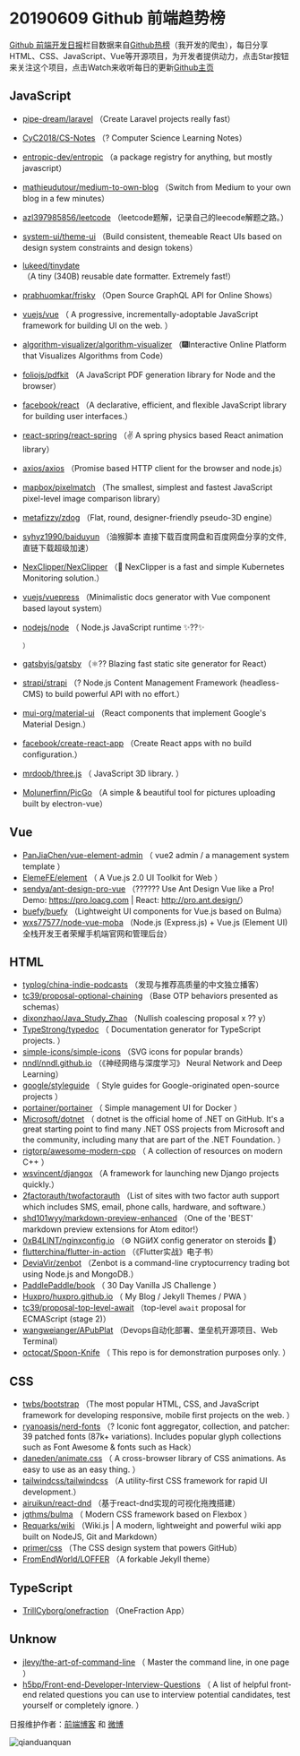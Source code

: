# 20190609 Github 前端趋势榜

[Github 前端开发日报](https://qdkfweb.cn/c/news)栏目数据来自[Github热榜](https://github.qdkfweb.cn/)（我开发的爬虫），每日分享HTML、CSS、JavaScript、Vue等开源项目，为开发者提供动力，点击Star按钮来关注这个项目，点击Watch来收听每日的更新[Github主页](https://github.com/kujian/githubTrending)
## JavaScript

* [pipe-dream/laravel](https://github.com/pipe-dream/laravel) （Create Laravel projects really fast）
* [CyC2018/CS-Notes](https://github.com/CyC2018/CS-Notes) （? Computer Science Learning Notes）
* [entropic-dev/entropic](https://github.com/entropic-dev/entropic) （a package registry for anything, but mostly javascript）
* [mathieudutour/medium-to-own-blog](https://github.com/mathieudutour/medium-to-own-blog) （Switch from Medium to your own blog in a few minutes）
* [azl397985856/leetcode](https://github.com/azl397985856/leetcode) （leetcode题解，记录自己的leecode解题之路。）
* [system-ui/theme-ui](https://github.com/system-ui/theme-ui) （Build consistent, themeable React UIs based on design system constraints and design tokens）
* [lukeed/tinydate](https://github.com/lukeed/tinydate) （A tiny (340B) reusable date formatter. Extremely fast!）
* [prabhuomkar/frisky](https://github.com/prabhuomkar/frisky) （Open Source GraphQL API for Online Shows）
* [vuejs/vue](https://github.com/vuejs/vue) （
        A progressive, incrementally-adoptable JavaScript framework for building UI on the web.
      ）
* [algorithm-visualizer/algorithm-visualizer](https://github.com/algorithm-visualizer/algorithm-visualizer) （&#x1f386;Interactive Online Platform that Visualizes Algorithms from Code）
* [foliojs/pdfkit](https://github.com/foliojs/pdfkit) （A JavaScript PDF generation library for Node and the browser）
* [facebook/react](https://github.com/facebook/react) （A declarative, efficient, and flexible JavaScript library for building user interfaces.）
* [react-spring/react-spring](https://github.com/react-spring/react-spring) （✌️ A spring physics based React animation library）
* [axios/axios](https://github.com/axios/axios) （Promise based HTTP client for the browser and node.js）
* [mapbox/pixelmatch](https://github.com/mapbox/pixelmatch) （The smallest, simplest and fastest JavaScript pixel-level image comparison library）
* [metafizzy/zdog](https://github.com/metafizzy/zdog) （Flat, round, designer-friendly pseudo-3D engine）
* [syhyz1990/baiduyun](https://github.com/syhyz1990/baiduyun) （油猴脚本 直接下载百度网盘和百度网盘分享的文件,直链下载超级加速）
* [NexClipper/NexClipper](https://github.com/NexClipper/NexClipper) （&#x1f433; NexClipper is a fast and simple Kubernetes Monitoring solution.）
* [vuejs/vuepress](https://github.com/vuejs/vuepress) （Minimalistic docs generator with Vue component based layout system）
* [nodejs/node](https://github.com/nodejs/node) （
        Node.js JavaScript runtime ✨??✨

      ）
* [gatsbyjs/gatsby](https://github.com/gatsbyjs/gatsby) （⚛️?? Blazing fast static site generator for React）
* [strapi/strapi](https://github.com/strapi/strapi) （? Node.js Content Management Framework (headless-CMS) to build powerful API with no effort.）
* [mui-org/material-ui](https://github.com/mui-org/material-ui) （React components that implement Google's Material Design.）
* [facebook/create-react-app](https://github.com/facebook/create-react-app) （Create React apps with no build configuration.）
* [mrdoob/three.js](https://github.com/mrdoob/three.js) （
        JavaScript 3D library.
      ）
* [Molunerfinn/PicGo](https://github.com/Molunerfinn/PicGo) （A simple &amp; beautiful tool for pictures uploading built by electron-vue）

## Vue

* [PanJiaChen/vue-element-admin](https://github.com/PanJiaChen/vue-element-admin) （
        vue2 admin / a management system template
      ）
* [ElemeFE/element](https://github.com/ElemeFE/element) （
        A Vue.js 2.0 UI Toolkit for Web
      ）
* [sendya/ant-design-pro-vue](https://github.com/sendya/ant-design-pro-vue) （??‍???‍? Use Ant Design Vue like a Pro! Demo: <a href="https://pro.loacg.com" rel="nofollow">https://pro.loacg.com</a> | React: <a href="http://pro.ant.design/" rel="nofollow">http://pro.ant.design/</a>）
* [buefy/buefy](https://github.com/buefy/buefy) （Lightweight UI components for Vue.js based on Bulma）
* [wxs77577/node-vue-moba](https://github.com/wxs77577/node-vue-moba) （Node.js (Express.js) + Vue.js (Element UI) 全栈开发王者荣耀手机端官网和管理后台）

## HTML

* [typlog/china-indie-podcasts](https://github.com/typlog/china-indie-podcasts) （发现与推荐高质量的中文独立播客）
* [tc39/proposal-optional-chaining](https://github.com/tc39/proposal-optional-chaining) （Base OTP behaviors presented as schemas）
* [dixonzhao/Java_Study_Zhao](https://github.com/dixonzhao/Java_Study_Zhao) （Nullish coalescing proposal x ?? y）
* [TypeStrong/typedoc](https://github.com/TypeStrong/typedoc) （
        Documentation generator for TypeScript projects.
      ）
* [simple-icons/simple-icons](https://github.com/simple-icons/simple-icons) （SVG icons for popular brands）
* [nndl/nndl.github.io](https://github.com/nndl/nndl.github.io) （《神经网络与深度学习》 Neural Network and Deep Learning）
* [google/styleguide](https://github.com/google/styleguide) （
        Style guides for Google-originated open-source projects
      ）
* [portainer/portainer](https://github.com/portainer/portainer) （
        Simple management UI for Docker
      ）
* [Microsoft/dotnet](https://github.com/Microsoft/dotnet) （
        dotnet is the official home of .NET on GitHub. It's a great starting point to find many .NET OSS projects from Microsoft and the community, including many that are part of the .NET Foundation.
      ）
* [rigtorp/awesome-modern-cpp](https://github.com/rigtorp/awesome-modern-cpp) （
        A collection of resources on modern C++
      ）
* [wsvincent/djangox](https://github.com/wsvincent/djangox) （A framework for launching new Django projects quickly.）
* [2factorauth/twofactorauth](https://github.com/2factorauth/twofactorauth) （List of sites with two factor auth support which includes SMS, email, phone calls, hardware, and software.）
* [shd101wyy/markdown-preview-enhanced](https://github.com/shd101wyy/markdown-preview-enhanced) （One of the 'BEST' markdown preview extensions for Atom editor!）
* [0xB4LINT/nginxconfig.io](https://github.com/0xB4LINT/nginxconfig.io) （⚙️ NGiИX config generator on steroids &#x1f489;）
* [flutterchina/flutter-in-action](https://github.com/flutterchina/flutter-in-action) （《Flutter实战》电子书）
* [DeviaVir/zenbot](https://github.com/DeviaVir/zenbot) （Zenbot is a command-line cryptocurrency trading bot using Node.js and MongoDB.）
* [PaddlePaddle/book](https://github.com/PaddlePaddle/book) （
        30 Day Vanilla JS Challenge
      ）
* [Huxpro/huxpro.github.io](https://github.com/Huxpro/huxpro.github.io) （
        My Blog / Jekyll Themes / PWA
      ）
* [tc39/proposal-top-level-await](https://github.com/tc39/proposal-top-level-await) （top-level `await` proposal for ECMAScript (stage 2)）
* [wangweianger/APubPlat](https://github.com/wangweianger/APubPlat) （Devops自动化部署、堡垒机开源项目、Web Terminal）
* [octocat/Spoon-Knife](https://github.com/octocat/Spoon-Knife) （
        This repo is for demonstration purposes only.
      ）

## CSS

* [twbs/bootstrap](https://github.com/twbs/bootstrap) （The most popular HTML, CSS, and JavaScript framework for developing responsive, mobile first projects on the web.
      ）
* [ryanoasis/nerd-fonts](https://github.com/ryanoasis/nerd-fonts) （? Iconic font aggregator, collection, and patcher: 39 patched fonts (87k+ variations). Includes popular glyph collections such as Font Awesome &amp; fonts such as Hack）
* [daneden/animate.css](https://github.com/daneden/animate.css) （
        A cross-browser library of CSS animations. As easy to use as an easy thing.
      ）
* [tailwindcss/tailwindcss](https://github.com/tailwindcss/tailwindcss) （A utility-first CSS framework for rapid UI development.）
* [airuikun/react-dnd](https://github.com/airuikun/react-dnd) （基于react-dnd实现的可视化拖拽搭建）
* [jgthms/bulma](https://github.com/jgthms/bulma) （
        Modern CSS framework based on Flexbox
      ）
* [Requarks/wiki](https://github.com/Requarks/wiki) （Wiki.js | A modern, lightweight and powerful wiki app built on NodeJS, Git and Markdown）
* [primer/css](https://github.com/primer/css) （The CSS design system that powers GitHub）
* [FromEndWorld/LOFFER](https://github.com/FromEndWorld/LOFFER) （A forkable Jekyll theme）

## TypeScript

* [TrillCyborg/onefraction](https://github.com/TrillCyborg/onefraction) （OneFraction App）

## Unknow

* [jlevy/the-art-of-command-line](https://github.com/jlevy/the-art-of-command-line) （
        Master the command line, in one page
      ）
* [h5bp/Front-end-Developer-Interview-Questions](https://github.com/h5bp/Front-end-Developer-Interview-Questions) （
        A list of helpful front-end related questions you can use to interview potential candidates, test yourself or completely ignore.
      ）


日报维护作者：[前端博客](https://qdkfweb.cn/) 和 [微博](https://qdkfweb.cn/go/weibo)

![qianduanquan](https://user-images.githubusercontent.com/3055447/38468989-651132ac-3b80-11e8-8e6b-15122322a9d7.png)